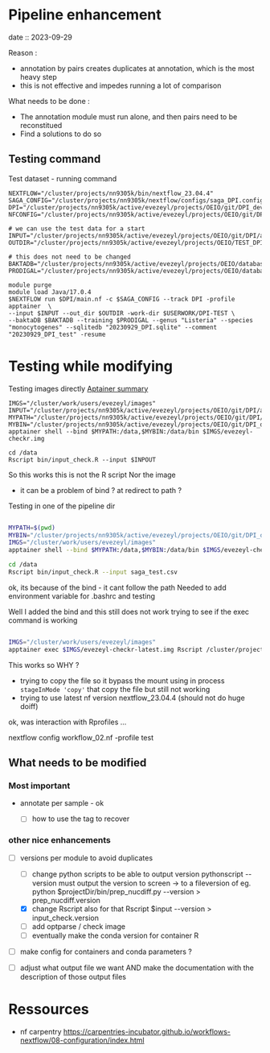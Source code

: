 # Pipeline enhancement 
date :: 2023-09-29 

Reason : 
- annotation by pairs creates duplicates at annotation, which is the most heavy step
- this is not effective and impedes running a lot of comparison 

What needs to be done : 
- The annotation module must run alone, and then pairs need to be reconstitued 
- Find a solutions to do so

## Testing command 
Test dataset - running command 

```shell 
NEXTFLOW="/cluster/projects/nn9305k/bin/nextflow_23.04.4"
SAGA_CONFIG="/cluster/projects/nn9305k/nextflow/configs/saga_DPI.config"
DPI="/cluster/projects/nn9305k/active/evezeyl/projects/OEIO/git/DPI_dev/DPI"
NFCONFIG="/cluster/projects/nn9305k/active/evezeyl/projects/OEIO/git/DPI_dev/DPI/nextflow.config"

# we can use the test data for a start
INPUT="/cluster/projects/nn9305k/active/evezeyl/projects/OEIO/git/DPI/assets/data/saga_test.csv"
OUTDIR="/cluster/projects/nn9305k/active/evezeyl/projects/OEIO/TEST_DPI/enhancement"

# this does not need to be changed
BAKTADB="/cluster/projects/nn9305k/active/evezeyl/projects/OEIO/databases/bakta/db"
PRODIGAL="/cluster/projects/nn9305k/active/evezeyl/projects/OEIO/databases/Listeria_monocytogenes.trn"

module purge
module load Java/17.0.4
$NEXTFLOW run $DPI/main.nf -c $SAGA_CONFIG --track DPI -profile apptainer  \
--input $INPUT --out_dir $OUTDIR -work-dir $USERWORK/DPI-TEST \
--baktaDB $BAKTADB --training $PRODIGAL --genus "Listeria" --species "monocytogenes" --sqlitedb "20230929_DPI.sqlite" --comment "20230929_DPI_test" -resume
```

# Testing while modifying 
Testing images directly 
[Aptainer summary](https://hsf-training.github.io/hsf-training-singularity-webpage/07-file-sharing/#:~:text=By%20default%2C%20Apptainer%20binds%3A%201%20The%20user%E2%80%99s%20home,configuration%2C%20it%20may%20vary%20from%20site%20to%20site.)
```shell 
IMGS="/cluster/work/users/evezeyl/images"
INPUT="/cluster/projects/nn9305k/active/evezeyl/projects/OEIO/git/DPI/assets/data/saga_test.csv"
MYPATH="/cluster/projects/nn9305k/active/evezeyl/projects/OEIO/git/DPI/assets/data" 
MYBIN="/cluster/projects/nn9305k/active/evezeyl/projects/OEIO/git/DPI_dev/DPI/bin"
apptainer shell --bind $MYPATH:/data,$MYBIN:/data/bin $IMGS/evezeyl-checkr.img 

cd /data 
Rscript bin/input_check.R --input $INPOUT
```
So this works this is not the R script Nor the image 
- it can be a problem of bind ? at redirect to path ? 

Testing in one of the pipeline dir 

```bash 

MYPATH=$(pwd)
MYBIN="/cluster/projects/nn9305k/active/evezeyl/projects/OEIO/git/DPI_dev/DPI/bin"
IMGS="/cluster/work/users/evezeyl/images"
apptainer shell --bind $MYPATH:/data,$MYBIN:/data/bin $IMGS/evezeyl-checkr-latest.img 

cd /data 
Rscript bin/input_check.R --input saga_test.csv
```
ok, its because of the bind - it cant follow the path 
Needed to add environment variable for .bashrc and testing

Well I added the bind and this still does not work 
trying to see if the exec command is working

```bash 

IMGS="/cluster/work/users/evezeyl/images"
apptainer exec $IMGS/evezeyl-checkr-latest.img Rscript /cluster/projects/nn9305k/active/evezeyl/projects/OEIO/git/DPI_dev/DPI/bin/input_check.R --input saga_test.csv
```

This works so WHY ? 

- trying to copy the file so it bypass the mount using in process `  stageInMode 'copy'` that copy the file but still not working
- trying to use latest nf version nextflow_23.04.4 (should not do huge doiff)

ok, was interaction with Rprofiles ... 

 nextflow config workflow_02.nf -profile test

## What needs to be modified 
### Most important 


- annotate per sample - ok 
    - [  ] how to use the tag to recover


### other nice enhancements
- [ ] versions per module to avoid duplicates
    - [ ] change python scripts to be able to output version
    pythonscript --version must output the version to screen -> to a fileversion of 
    eg. python $projectDir/bin/prep_nucdiff.py --version > prep_nucdiff.version
    - [x] change Rscript also for that Rscript $input --version > input_check.version
    - [ ] add optparse / check image 
    - [ ] eventually make the conda version for container R
- [ ] make config for containers and conda parameters ? 
- [ ] adjust what output file we want AND make the documentation with the description of those output files


# Ressources
- nf carpentry https://carpentries-incubator.github.io/workflows-nextflow/08-configuration/index.html 
